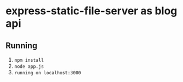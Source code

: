# express-static-file-server as blog api

## Running

1. ```npm install```
2. ```node app.js```
2. ```running on localhost:3000```
